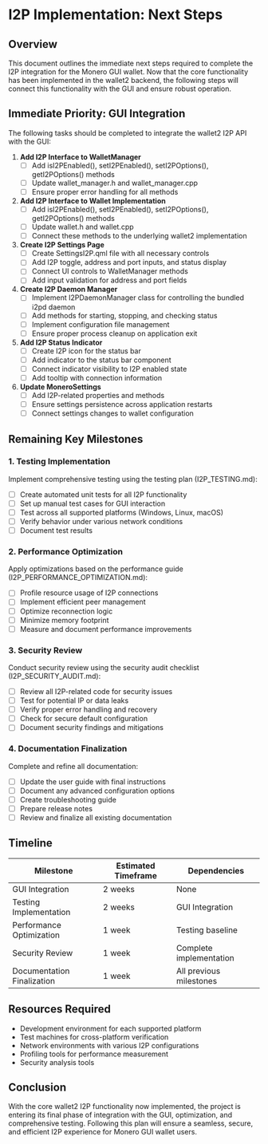 # I2P Implementation: Next Steps

## Overview

This document outlines the immediate next steps required to complete the I2P integration for the Monero GUI wallet. Now that the core functionality has been implemented in the wallet2 backend, the following steps will connect this functionality with the GUI and ensure robust operation.

## Immediate Priority: GUI Integration

The following tasks should be completed to integrate the wallet2 I2P API with the GUI:

1. **Add I2P Interface to WalletManager**
   - [ ] Add isI2PEnabled(), setI2PEnabled(), setI2POptions(), getI2POptions() methods
   - [ ] Update wallet_manager.h and wallet_manager.cpp
   - [ ] Ensure proper error handling for all methods

2. **Add I2P Interface to Wallet Implementation**
   - [ ] Add isI2PEnabled(), setI2PEnabled(), setI2POptions(), getI2POptions() methods
   - [ ] Update wallet.h and wallet.cpp
   - [ ] Connect these methods to the underlying wallet2 implementation

3. **Create I2P Settings Page**
   - [ ] Create SettingsI2P.qml file with all necessary controls
   - [ ] Add I2P toggle, address and port inputs, and status display
   - [ ] Connect UI controls to WalletManager methods
   - [ ] Add input validation for address and port fields

4. **Create I2P Daemon Manager**
   - [ ] Implement I2PDaemonManager class for controlling the bundled i2pd daemon
   - [ ] Add methods for starting, stopping, and checking status
   - [ ] Implement configuration file management
   - [ ] Ensure proper process cleanup on application exit

5. **Add I2P Status Indicator**
   - [ ] Create I2P icon for the status bar
   - [ ] Add indicator to the status bar component
   - [ ] Connect indicator visibility to I2P enabled state
   - [ ] Add tooltip with connection information

6. **Update MoneroSettings**
   - [ ] Add I2P-related properties and methods
   - [ ] Ensure settings persistence across application restarts
   - [ ] Connect settings changes to wallet configuration

## Remaining Key Milestones

### 1. Testing Implementation

Implement comprehensive testing using the testing plan (I2P_TESTING.md):

- [ ] Create automated unit tests for all I2P functionality
- [ ] Set up manual test cases for GUI interaction
- [ ] Test across all supported platforms (Windows, Linux, macOS)
- [ ] Verify behavior under various network conditions
- [ ] Document test results

### 2. Performance Optimization

Apply optimizations based on the performance guide (I2P_PERFORMANCE_OPTIMIZATION.md):

- [ ] Profile resource usage of I2P connections
- [ ] Implement efficient peer management
- [ ] Optimize reconnection logic
- [ ] Minimize memory footprint
- [ ] Measure and document performance improvements

### 3. Security Review

Conduct security review using the security audit checklist (I2P_SECURITY_AUDIT.md):

- [ ] Review all I2P-related code for security issues
- [ ] Test for potential IP or data leaks
- [ ] Verify proper error handling and recovery
- [ ] Check for secure default configuration
- [ ] Document security findings and mitigations

### 4. Documentation Finalization

Complete and refine all documentation:

- [ ] Update the user guide with final instructions
- [ ] Document any advanced configuration options
- [ ] Create troubleshooting guide
- [ ] Prepare release notes
- [ ] Review and finalize all existing documentation

## Timeline

| Milestone | Estimated Timeframe | Dependencies |
|-----------|---------------------|--------------|
| GUI Integration | 2 weeks | None |
| Testing Implementation | 2 weeks | GUI Integration |
| Performance Optimization | 1 week | Testing baseline |
| Security Review | 1 week | Complete implementation |
| Documentation Finalization | 1 week | All previous milestones |

## Resources Required

- Development environment for each supported platform
- Test machines for cross-platform verification
- Network environments with various I2P configurations
- Profiling tools for performance measurement
- Security analysis tools

## Conclusion

With the core wallet2 I2P functionality now implemented, the project is entering its final phase of integration with the GUI, optimization, and comprehensive testing. Following this plan will ensure a seamless, secure, and efficient I2P experience for Monero GUI wallet users. 
